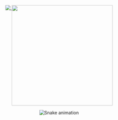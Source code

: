 <div align="center">
<a href="https://github.com/anuraghazra/github-readme-stats">
<img align="top" src="https://github-readme-stats.vercel.app/api?username=Marcos-Auguusto&show_icons=true&title_color=C3D1D9&text_color=7A8490&icon_color=3572A5&bg_color=0D1117&hide_border=true">
</a>
<img align="top" height="320" src="https://github-readme-stats.vercel.app/api/top-langs/?username=Marcos-Auguusto&title_color=C3D1D9&text_color=7A8490&bg_color=0D1117&hide_border=true">
</div>
<div align="center">

  ![Snake animation](https://github.com/Marcos-Auguusto/Marcos-Auguusto/blob/output/github-contribution-grid-snake.svg)

</div>


